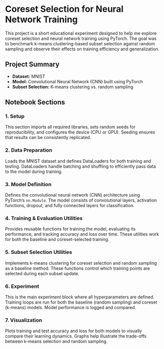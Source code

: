 # Coreset Selection for Neural Network Training

This project is a short educational experiment designed to help me explore coreset selection and neural network training using PyTorch. The goal was to benchmark k-means clustering-based subset selection against random sampling and observe their effects on training efficiency and generalization.


## Project Summary
- **Dataset:** MNIST
- **Model:** Convolutional Neural Network (CNN) built using PyTorch
- **Subset Selection:** K-means clustering vs. random sampling

## Notebook Sections

### 1. Setup
This section imports all required libraries, sets random seeds for reproducibility, and configures the device (CPU or GPU). Seeding ensures that results can be consistently replicated.

### 2. Data Preparation
Loads the MNIST dataset and defines DataLoaders for both training and testing. DataLoaders handle batching and shuffling to efficiently pass data to the model during training.

### 3. Model Definition
Defines the convolutional neural network (CNN) architecture using PyTorch’s `nn.Module`. The model consists of convolutional layers, activation functions, dropout, and fully connected layers for classification.

### 4. Training & Evaluation Utilities
Provides reusable functions for training the model, evaluating its performance, and tracking accuracy and loss over time. These utilities work for both the baseline and coreset-selected training.

### 5. Subset Selection Utilities
Implements k-means clustering for coreset selection and random sampling as a baseline method. These functions control which training points are selected during each subset update.

### 6. Experiment
This is the main experiment block where all hyperparameters are defined. Training loops are run for both the baseline (random sampling) and coreset (k-means) models. Model performance is logged and compared.

### 7. Visualization
Plots training and test accuracy and loss for both models to visually compare their learning dynamics. Graphs help illustrate the trade-offs between k-means selection and random sampling.
